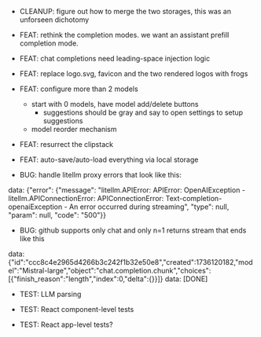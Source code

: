 - CLEANUP: figure out how to merge the two storages, this was an unforseen dichotomy

- FEAT: rethink the completion modes. we want an assistant prefill completion mode.

- FEAT: chat completions need leading-space injection logic

- FEAT: replace logo.svg, favicon and the two rendered logos with frogs

- FEAT: configure more than 2 models
    - start with 0 models, have model add/delete buttons
      - suggestions should be gray and say to open settings to setup suggestions
    - model reorder mechanism

- FEAT: resurrect the clipstack

- FEAT: auto-save/auto-load everything via local storage

- BUG: handle litellm proxy errors that look like this:

data: {"error": {"message": "litellm.APIError: APIError: OpenAIException - litellm.APIConnectionError: APIConnectionError: Text-completion-openaiException - An error occurred during streaming", "type": null, "param": null, "code": "500"}}

- BUG: github supports only chat and only n=1 returns stream that ends like this

data: {"id":"ccc8c4e2965d4266b3c242f1b32e50e8","created":1736120182,"model":"Mistral-large","object":"chat.completion.chunk","choices":[{"finish_reason":"length","index":0,"delta":{}}]}
data: [DONE]

- TEST: LLM parsing

- TEST: React component-level tests

- TEST: React app-level tests?